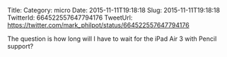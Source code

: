 Title: 
Category: micro
Date: 2015-11-11T19:18:18
Slug: 2015-11-11T19:18:18
TwitterId: 664522557647794176
TweetUrl: https://twitter.com/mark_philpot/status/664522557647794176

The question is how long will I have to wait for the iPad Air 3 with Pencil support?
